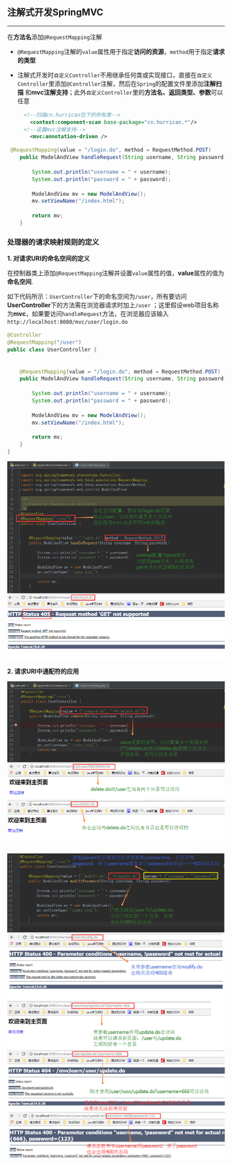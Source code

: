## <a name="springmvc">注解式开发SpringMVC</a>

----

在**方法名**添加`@RequestMapping`注解

+ `@RequestMapping`注解的`value`属性用于指定**访问的资源**，`method`用于指定**请求的类型**

+ 注解式开发时`自定义Controller`不用继承任何类或实现接口，直接在`自定义Controller`里添加`@Controller`注解，然后在`Spring`的配置文件里添加**注解扫描** 和**mvc注解支持**；此外`自定义Controller`里的**方法名、返回类型、参数**可以任意

  ```xml
  	<!--扫描cn.hurrican包下的所有类-->
      <context:component-scan base-package="cn.hurrican.*"/>
  	<!--设置mvc注解支持-->
      <mvc:annotation-driven />
  ```



```java
 @RequestMapping(value = "/login.do", method = RequestMethod.POST)
    public ModelAndView handleRequest(String username, String password){

        System.out.println("username = " + username);
        System.out.println("password = " + password);

        ModelAndView mv = new ModelAndView();
        mv.setViewName("/index.html");

        return mv;
    }
```



### 处理器的请求映射规则的定义



**1. 对请求URI的命名空间的定义**

在控制器类上添加`@RequestMapping`注解并设置`value`属性的值，**value**属性的值为**命名空间**. 

如下代码所示：`UserController`下的命名空间为`/user`，所有要访问**UserController**下的方法需在浏览器请求时加上`/user` ；这里假设web项目名称为**mvc**，如果要访问`handleRequest`方法，在浏览器应该输入`http://localhost:8080/mvc/user/login.do`

```java
@Controller
@RequestMapping("/user")
public class UserController {


    @RequestMapping(value = "/login.do", method = RequestMethod.POST)
    public ModelAndView handleRequest(String username, String password){

        System.out.println("username = " + username);
        System.out.println("password = " + password);

        ModelAndView mv = new ModelAndView();
        mv.setViewName("/index.html");

        return mv;
    }
}
```

![](https://github.com/HurricanGod/Home/blob/master/spring-mvc/img/mvc-a-1.png)



**2. 请求URI中通配符的应用**

![](https://github.com/HurricanGod/Home/blob/master/spring-mvc/img/mvc-a-2.png)

![](https://github.com/HurricanGod/Home/blob/master/spring-mvc/img/mvc-a-3.png)



